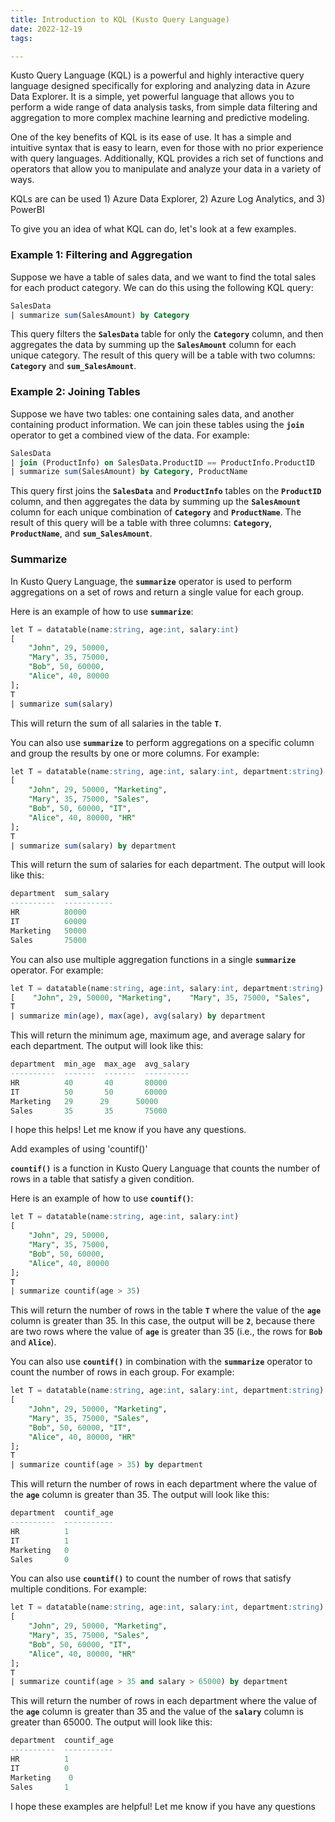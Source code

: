 ```yaml
---
title: Introduction to KQL (Kusto Query Language)
date: 2022-12-19
tags:

---
```


Kusto Query Language (KQL) is a powerful and highly interactive query language designed specifically for exploring and analyzing data in Azure Data Explorer. It is a simple, yet powerful language that allows you to perform a wide range of data analysis tasks, from simple data filtering and aggregation to more complex machine learning and predictive modeling.

One of the key benefits of KQL is its ease of use. It has a simple and intuitive syntax that is easy to learn, even for those with no prior experience with query languages. Additionally, KQL provides a rich set of functions and operators that allow you to manipulate and analyze your data in a variety of ways.

KQLs are can be used 1) Azure Data Explorer, 2) Azure Log Analytics, and 3) PowerBI

To give you an idea of what KQL can do, let's look at a few examples.

### Example 1: Filtering and Aggregation

Suppose we have a table of sales data, and we want to find the total sales for each product category. We can do this using the following KQL query:

```sql
SalesData
| summarize sum(SalesAmount) by Category
```

This query filters the **`SalesData`** table for only the **`Category`** column, and then aggregates the data by summing up the **`SalesAmount`** column for each unique category. The result of this query will be a table with two columns: **`Category`** and **`sum_SalesAmount`**.

### Example 2: Joining Tables

Suppose we have two tables: one containing sales data, and another containing product information. We can join these tables using the **`join`** operator to get a combined view of the data. For example:

```sql
SalesData
| join (ProductInfo) on SalesData.ProductID == ProductInfo.ProductID
| summarize sum(SalesAmount) by Category, ProductName
```

This query first joins the **`SalesData`** and **`ProductInfo`** tables on the **`ProductID`** column, and then aggregates the data by summing up the **`SalesAmount`** column for each unique combination of **`Category`** and **`ProductName`**. The result of this query will be a table with three columns: **`Category`**, **`ProductName`**, and **`sum_SalesAmount`**.

### Summarize

In Kusto Query Language, the **`summarize`** operator is used to perform aggregations on a set of rows and return a single value for each group.

Here is an example of how to use **`summarize`**:

```sql
let T = datatable(name:string, age:int, salary:int)
[
    "John", 29, 50000,
    "Mary", 35, 75000,
    "Bob", 50, 60000,
    "Alice", 40, 80000
];
T
| summarize sum(salary)
```

This will return the sum of all salaries in the table **`T`**.

You can also use **`summarize`** to perform aggregations on a specific column and group the results by one or more columns. For example:

```sql
let T = datatable(name:string, age:int, salary:int, department:string)
[
    "John", 29, 50000, "Marketing",
    "Mary", 35, 75000, "Sales",
    "Bob", 50, 60000, "IT",
    "Alice", 40, 80000, "HR"
];
T
| summarize sum(salary) by department
```

This will return the sum of salaries for each department. The output will look like this:

```sql
department  sum_salary
----------  -----------
HR          80000
IT          60000
Marketing   50000
Sales       75000
```

You can also use multiple aggregation functions in a single **`summarize`** operator. For example:

```sql
let T = datatable(name:string, age:int, salary:int, department:string)
[    "John", 29, 50000, "Marketing",    "Mary", 35, 75000, "Sales",    "Bob", 50, 60000, "IT",    "Alice", 40, 80000, "HR"];
T
| summarize min(age), max(age), avg(salary) by department
```

This will return the minimum age, maximum age, and average salary for each department. The output will look like this:

```sql
department  min_age  max_age  avg_salary
----------  -------  -------  ----------
HR          40       40       80000
IT          50       50       60000
Marketing   29      29      50000
Sales       35       35       75000
```

I hope this helps! Let me know if you have any questions.

Add examples of using 'countif()'

**`countif()`** is a function in Kusto Query Language that counts the number of rows in a table that satisfy a given condition.

Here is an example of how to use **`countif()`**:

```sql
let T = datatable(name:string, age:int, salary:int)
[
    "John", 29, 50000,
    "Mary", 35, 75000,
    "Bob", 50, 60000,
    "Alice", 40, 80000
];
T
| summarize countif(age > 35)
```

This will return the number of rows in the table **`T`** where the value of the **`age`** column is greater than 35. In this case, the output will be **`2`**, because there are two rows where the value of **`age`** is greater than 35 (i.e., the rows for **`Bob`** and **`Alice`**).

You can also use **`countif()`** in combination with the **`summarize`** operator to count the number of rows in each group. For example:

```sql
let T = datatable(name:string, age:int, salary:int, department:string)
[
    "John", 29, 50000, "Marketing",
    "Mary", 35, 75000, "Sales",
    "Bob", 50, 60000, "IT",
    "Alice", 40, 80000, "HR"
];
T
| summarize countif(age > 35) by department
```

This will return the number of rows in each department where the value of the **`age`** column is greater than 35. The output will look like this:

```sql
department  countif_age
----------  -----------
HR          1
IT          1
Marketing   0
Sales       0
```

You can also use **`countif()`** to count the number of rows that satisfy multiple conditions. For example:

```sql
let T = datatable(name:string, age:int, salary:int, department:string)
[
    "John", 29, 50000, "Marketing",
    "Mary", 35, 75000, "Sales",
    "Bob", 50, 60000, "IT",
    "Alice", 40, 80000, "HR"
];
T
| summarize countif(age > 35 and salary > 65000) by department
```

This will return the number of rows in each department where the value of the **`age`** column is greater than 35 and the value of the **`salary`** column is greater than 65000. The output will look like this:

```sql
department  countif_age
----------  -----------
HR          1
IT          0
Marketing    0
Sales       1
```

I hope these examples are helpful! Let me know if you have any questions

